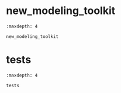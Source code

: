 # new_modeling_toolkit

```{toctree}
:maxdepth: 4

new_modeling_toolkit
```

# tests

```{toctree}
:maxdepth: 4

tests
```
